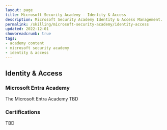 ```yaml
---
layout: page
title: Microsoft Security Academy - Identity & Access
description: Microsoft Security Academy Identity & Access Management.
permalink: /skilling/microsoft-security-academy/identity-access
updated: 2022-12-01
showbreadcrumb: true
tags: 
- academy content
- microsoft security academy
- identity & access
---
```


## Identity & Access

### Microsoft Entra Academy
The Microsoft Entra Academy TBD


### Certifications
TBD